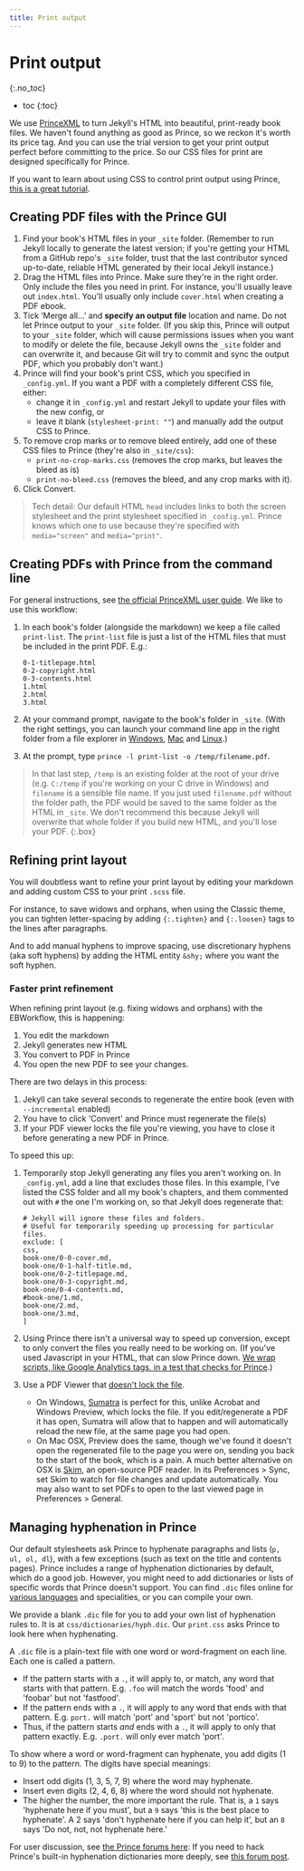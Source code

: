 ```yaml
---
title: Print output
---
```


# Print output
{:.no_toc}

* toc
{:toc}

We use [PrinceXML](http://princexml.com/) to turn Jekyll's HTML into beautiful, print-ready book files. We haven't found anything as good as Prince, so we reckon it's worth its price tag. And you can use the trial version to get your print output perfect before committing to the price. So our CSS files for print are designed specifically for Prince.

If you want to learn about using CSS to control print output using Prince, [this is a great tutorial](http://www.smashingmagazine.com/2015/01/designing-for-print-with-css/).

## Creating PDF files with the Prince GUI

1.	Find your book's HTML files in your `_site` folder. (Remember to run Jekyll locally to generate the latest version; if you're getting your HTML from a GitHub repo's `_site` folder, trust that the last contributor synced up-to-date, reliable HTML generated by their local Jekyll instance.)
2.	Drag the HTML files into Prince. Make sure they're in the right order. Only include the files you need in print. For instance, you'll usually leave out `index.html`. You'll usually only include `cover.html` when creating a PDF ebook.
3.	Tick ‘Merge all…’ and **specify an output file** location and name. Do not let Prince output to your `_site` folder. (If you skip this, Prince will output to your `_site` folder, which will cause permissions issues when you want to modify or delete the file, because Jekyll owns the `_site` folder and can overwrite it, and because Git will try to commit and sync the output PDF, which you probably don't want.)
4.	Prince will find your book's print CSS, which you specified in `_config.yml`. If you want a PDF with a completely different CSS file, either:
    * change it in `_config.yml` and restart Jekyll to update your files with the new config, or
    * leave it blank (`stylesheet-print: ""`) and manually add the output CSS to Prince.
5. To remove crop marks or to remove bleed entirely, add one of these CSS files to Prince (they're also in `_site/css`):
	*	`print-no-crop-marks.css` (removes the crop marks, but leaves the bleed as is)
	*	`print-no-bleed.css` (removes the bleed, and any crop marks with it).
6.	Click Convert.

> Tech detail: Our default HTML `head` includes links to both the screen stylesheet and the print stylesheet specified in `_config.yml`. Prince knows which one to use because they're specified with `media="screen"` and `media="print"`.

## Creating PDFs with Prince from the command line

For general instructions, see [the official PrinceXML user guide](http://www.princexml.com/doc/command-line/). We like to use this workflow:

1.  In each book's folder (alongside the markdown) we keep a file called `print-list`. The `print-list` file is just a list of the HTML files that must be included in the print PDF. E.g.:

    ~~~
    0-1-titlepage.html
    0-2-copyright.html
    0-3-contents.html
    1.html
    2.html
    3.html
    ~~~

2.  At your command prompt, navigate to the book's folder in `_site`. (With the right settings, you can launch your command line app in the right folder from a file explorer in [Windows](http://lifehacker.com/5989434/quickly-open-a-command-prompt-from-the-windows-explorer-address-bar), [Mac](http://lifehacker.com/launch-an-os-x-terminal-window-from-a-specific-folder-1466745514) and [Linux](http://www.howtogeek.com/192865/how-to-open-terminal-to-a-specific-folder-in-ubuntus-file-browser/).)
3.  At the prompt, type `prince -l print-list -o /temp/filename.pdf`.

> In that last step, `/temp` is an existing folder at the root of your drive (e.g. `C:/temp` if you're working on your C drive in Windows) and `filename` is a sensible file name. If you just used `filename.pdf` without the folder path, the PDF would be saved to the same folder as the HTML in `_site`. We don't recommend this because Jekyll will overwrite that whole folder if you build new HTML, and you'll lose your PDF.
{:.box}

## Refining print layout

You will doubtless want to refine your print layout by editing your markdown and adding custom CSS to your print `.scss` file.

For instance, to save widows and orphans, when using the Classic theme, you can tighten letter-spacing by adding `{:.tighten}` and `{:.loosen}` tags to the lines after paragraphs.

And to add manual hyphens to improve spacing, use discretionary hyphens (aka soft hyphens) by adding the HTML entity `&shy;` where you want the soft hyphen.

### Faster print refinement

When refining print layout (e.g. fixing widows and orphans) with the EBWorkflow, this is happening:

1. You edit the markdown
2. Jekyll generates new HTML
3. You convert to PDF in Prince
4. You open the new PDF to see your changes.

There are two delays in this process:

1. Jekyll can take several seconds to regenerate the entire book (even with `--incremental` enabled)
2. You have to click 'Convert' and Prince must regenerate the file(s)
3. If your PDF viewer locks the file you're viewing, you have to close it before generating a new PDF in Prince.

To speed this up:

1.  Temporarily stop Jekyll generating any files you aren't working on. In `_config.yml`, add a line that excludes those files. In this example, I've listed the CSS folder and all my book's chapters, and them commented out with `#` the one I'm working on, so that Jekyll does regenerate that:

    ~~~
    # Jekyll will ignore these files and folders. 
    # Useful for temporarily speeding up processing for particular files.
    exclude: [
    css,
    book-one/0-0-cover.md, 
    book-one/0-1-half-title.md, 
    book-one/0-2-titlepage.md, 
    book-one/0-3-copyright.md,
    book-one/0-4-contents.md,
    #book-one/1.md,
    book-one/2.md,
    book-one/3.md,
    ]
    ~~~

2.  Using Prince there isn't a universal way to speed up conversion, except to only convert the files you really need to be working on. (If you've used Javascript in your HTML, that can slow Prince down. [We wrap scripts, like Google Analytics tags, in a test that checks for Prince](https://github.com/electricbookworks/electric-book-workflow/blob/gh-pages/template/_includes/header.html).)
3.  Use a PDF Viewer that [doesn't lock the file](http://superuser.com/questions/599442/pdf-viewer-that-handles-live-updating-of-pdf-doesnt-lock-the-file). 
	*	On Windows, [Sumatra](http://www.sumatrapdfreader.org/free-pdf-reader.html) is perfect for this, unlike Acrobat and Windows Preview, which locks the file. If you edit/regenerate a PDF it has open, Sumatra will allow that to happen and will automatically reload the new file, at the same page you had open.
	*	On Mac OSX, Preview does the same, though we've found it doesn't open the regenerated file to the page you were on, sending you back to the start of the book, which is a pain. A much better alternative on OSX is [Skim](http://skim-app.sourceforge.net/), an open-source PDF reader. In its Preferences > Sync, set Skim to watch for file changes and update automatically. You may also want to set PDFs to open to the last viewed page in Preferences > General.

## Managing hyphenation in Prince

Our default stylesheets ask Prince to hyphenate paragraphs and lists (`p, ul, ol, dl`), with a few exceptions (such as text on the title and contents pages). Prince includes a range of hyphenation dictionaries by default, which do a good job. However, you might need to add dictionaries or lists of specific words that Prince doesn't support. You can find `.dic` files online for [various languages](http://www.ctan.org/tex-archive/language/hyph-utf8/tex/generic/hyph-utf8/patterns/txt) and specialities, or you can compile your own.

We provide a blank `.dic` file for you to add your own list of hyphenation rules to. It is at `css/dictionaries/hyph.dic`. Our `print.css` asks Prince to look here when hyphenating.

A `.dic` file is a plain-text file with one word or word-fragment on each line. Each one is called a pattern.

*	If the pattern starts with a `.`, it will apply to, or match, any word that starts with that pattern. E.g. `.foo` will match the words 'food' and 'foobar' but not 'fastfood'.
*	If the pattern ends with a `.`, it will apply to any word that ends with that pattern. E.g. `port.` will match 'port' and 'sport' but not 'portico'.
*	Thus, if the pattern starts *and* ends with a `.`, it will apply to only that pattern exactly. E.g. `.port.` will only ever match 'port'.

To show where a word or word-fragment can hyphenate, you add digits (1 to 9) to the pattern. The digits have special meanings:

*	Insert odd digits (1, 3, 5, 7, 9) where the word may hyphenate.
*	Insert even digits (2, 4, 6, 8) where the word should not hyphenate.
*	The higher the number, the more important the rule. That is, a `1` says 'hyphenate here if you must', but a `9` says 'this is the best place to hyphenate'. A 2 says 'don't hyphenate here if you can help it', but an `8` says 'Do not, not, not hyphenate here.'

For user discussion, see [the Prince forums here](http://www.princexml.com/forum/topic/542/prince-hyphenate-patterns-none-url-patterns-url): If you need to hack Prince's built-in hyphenation dictionaries more deeply, see [this forum post](http://www.princexml.com/forum/topic/1474/prince-and-hyphenation).
